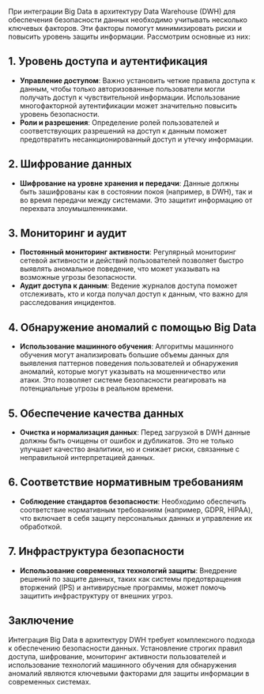 
При интеграции Big Data в архитектуру Data Warehouse (DWH) для обеспечения безопасности данных необходимо учитывать несколько ключевых факторов. Эти факторы помогут минимизировать риски и повысить уровень защиты информации. Рассмотрим основные из них:

## 1. Уровень доступа и аутентификация

- **Управление доступом**: Важно установить четкие правила доступа к данным, чтобы только авторизованные пользователи могли получать доступ к чувствительной информации. Использование многофакторной аутентификации может значительно повысить уровень безопасности.
- **Роли и разрешения**: Определение ролей пользователей и соответствующих разрешений на доступ к данным поможет предотвратить несанкционированный доступ и утечку информации.

## 2. Шифрование данных

- **Шифрование на уровне хранения и передачи**: Данные должны быть зашифрованы как в состоянии покоя (например, в DWH), так и во время передачи между системами. Это защитит информацию от перехвата злоумышленниками.

## 3. Мониторинг и аудит

- **Постоянный мониторинг активности**: Регулярный мониторинг сетевой активности и действий пользователей позволяет быстро выявлять аномальное поведение, что может указывать на возможные угрозы безопасности.
- **Аудит доступа к данным**: Ведение журналов доступа поможет отслеживать, кто и когда получал доступ к данным, что важно для расследования инцидентов.

## 4. Обнаружение аномалий с помощью Big Data

- **Использование машинного обучения**: Алгоритмы машинного обучения могут анализировать большие объемы данных для выявления паттернов поведения пользователей и обнаружения аномалий, которые могут указывать на мошенничество или атаки. Это позволяет системе безопасности реагировать на потенциальные угрозы в реальном времени.

## 5. Обеспечение качества данных

- **Очистка и нормализация данных**: Перед загрузкой в DWH данные должны быть очищены от ошибок и дубликатов. Это не только улучшает качество аналитики, но и снижает риски, связанные с неправильной интерпретацией данных.

## 6. Соответствие нормативным требованиям

- **Соблюдение стандартов безопасности**: Необходимо обеспечить соответствие нормативным требованиям (например, GDPR, HIPAA), что включает в себя защиту персональных данных и управление их обработкой.

## 7. Инфраструктура безопасности

- **Использование современных технологий защиты**: Внедрение решений по защите данных, таких как системы предотвращения вторжений (IPS) и антивирусные программы, может помочь защитить инфраструктуру от внешних угроз.

## Заключение

Интеграция Big Data в архитектуру DWH требует комплексного подхода к обеспечению безопасности данных. Установление строгих правил доступа, шифрование, мониторинг активности пользователей и использование технологий машинного обучения для обнаружения аномалий являются ключевыми факторами для защиты информации в современных системах.